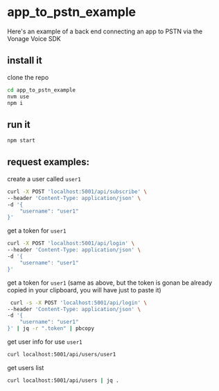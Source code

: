# app_to_pstn_example

Here's an example of a back end connecting an app to PSTN via the Vonage Voice SDK 


## install it

clone the repo

```bash
cd app_to_pstn_example
nvm use
npm i
```

## run it

```bash
npm start
```

## request examples:

create a user called `user1`

```bash
curl -X POST 'localhost:5001/api/subscribe' \
--header 'Content-Type: application/json' \
-d '{
    "username": "user1"
}'
```

get a token for `user1`

```bash
curl -X POST 'localhost:5001/api/login' \
--header 'Content-Type: application/json' \
-d '{
    "username": "user1"
}'
```

get a token for `user1` (same as above, but the token is gonan be already copied in your clipboard, you will have just to paste it)

```bash
 curl -s -X POST 'localhost:5001/api/login' \
--header 'Content-Type: application/json' \
-d '{
    "username": "user1"
}' | jq -r ".token" | pbcopy
```



get user info for use `user1`

```bash
curl localhost:5001/api/users/user1
```

get users list

```bash
curl localhost:5001/api/users | jq .
```


